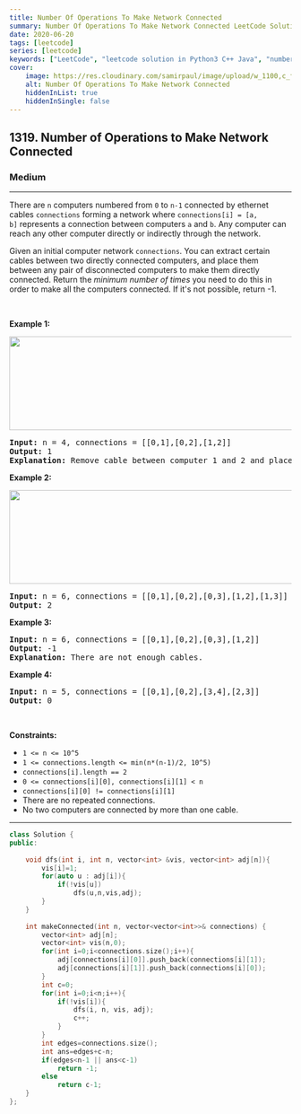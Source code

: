 ```yaml
---
title: Number Of Operations To Make Network Connected
summary: Number Of Operations To Make Network Connected LeetCode Solution Explained
date: 2020-06-20
tags: [leetcode]
series: [leetcode]
keywords: ["LeetCode", "leetcode solution in Python3 C++ Java", "number-of-operations-to-make-network-connected LeetCode Solution Explained"]
cover:
    image: https://res.cloudinary.com/samirpaul/image/upload/w_1100,c_fit,co_rgb:FFFFFF,l_text:Arial_75_bold:Number Of Operations To Make Network Connected - Solution Explained/problem-solving.webp
    alt: Number Of Operations To Make Network Connected
    hiddenInList: true
    hiddenInSingle: false
---
```



<h2>1319. Number of Operations to Make Network Connected</h2><h3>Medium</h3><hr><div><p>There are&nbsp;<code>n</code>&nbsp;computers numbered from&nbsp;<code>0</code>&nbsp;to&nbsp;<code>n-1</code>&nbsp;connected by&nbsp;ethernet cables&nbsp;<code>connections</code>&nbsp;forming a network where&nbsp;<code>connections[i] = [a, b]</code>&nbsp;represents a connection between computers&nbsp;<code>a</code>&nbsp;and&nbsp;<code>b</code>. Any computer&nbsp;can reach any other computer directly or indirectly through the network.</p>

<p>Given an initial computer network <code>connections</code>. You can extract certain cables between two directly connected computers, and place them between any pair of disconnected computers to make them directly connected. Return the <em>minimum number of times</em> you need to do this in order to make all the computers connected. If it's not possible, return -1.&nbsp;</p>

<p>&nbsp;</p>
<p><strong>Example 1:</strong></p>

<p><strong><img alt="" src="https://assets.leetcode.com/uploads/2020/01/02/sample_1_1677.png" style="width: 570px; height: 167px;"></strong></p>

<pre><strong>Input:</strong> n = 4, connections = [[0,1],[0,2],[1,2]]
<strong>Output:</strong> 1
<strong>Explanation:</strong> Remove cable between computer 1 and 2 and place between computers 1 and 3.
</pre>

<p><strong>Example 2:</strong></p>

<p><strong><img alt="" src="https://assets.leetcode.com/uploads/2020/01/02/sample_2_1677.png" style="width: 660px; height: 167px;"></strong></p>

<pre><strong>Input:</strong> n = 6, connections = [[0,1],[0,2],[0,3],[1,2],[1,3]]
<strong>Output:</strong> 2
</pre>

<p><strong>Example 3:</strong></p>

<pre><strong>Input:</strong> n = 6, connections = [[0,1],[0,2],[0,3],[1,2]]
<strong>Output:</strong> -1
<strong>Explanation:</strong> There are not enough cables.
</pre>

<p><strong>Example 4:</strong></p>

<pre><strong>Input:</strong> n = 5, connections = [[0,1],[0,2],[3,4],[2,3]]
<strong>Output:</strong> 0
</pre>

<p>&nbsp;</p>
<p><strong>Constraints:</strong></p>

<ul>
	<li><code>1 &lt;= n &lt;= 10^5</code></li>
	<li><code>1 &lt;= connections.length &lt;= min(n*(n-1)/2, 10^5)</code></li>
	<li><code>connections[i].length == 2</code></li>
	<li><code>0 &lt;= connections[i][0], connections[i][1]&nbsp;&lt; n</code></li>
	<li><code>connections[i][0] != connections[i][1]</code></li>
	<li>There are no repeated connections.</li>
	<li>No two computers are connected by more than one cable.</li>
</ul>
</div>

---




```cpp
class Solution {
public:
    
    void dfs(int i, int n, vector<int> &vis, vector<int> adj[n]){
        vis[i]=1;
        for(auto u : adj[i]){
            if(!vis[u])
                dfs(u,n,vis,adj);
        }
    }
    
    int makeConnected(int n, vector<vector<int>>& connections) {
        vector<int> adj[n];
        vector<int> vis(n,0);
        for(int i=0;i<connections.size();i++){
            adj[connections[i][0]].push_back(connections[i][1]);
            adj[connections[i][1]].push_back(connections[i][0]);    
        }
        int c=0;
        for(int i=0;i<n;i++){
            if(!vis[i]){
                dfs(i, n, vis, adj);
                c++;
            }
        }
        int edges=connections.size();
        int ans=edges+c-n;
        if(edges<n-1 || ans<c-1)
            return -1;
        else 
            return c-1;
    }
};
```
